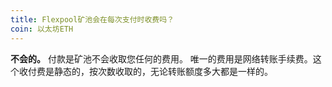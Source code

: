 ```yaml
---
title: Flexpool矿池会在每次支付时收费吗？
coin: 以太坊ETH
---
```


**不会的。** 付款是矿池不会收取您任何的费用。 唯一的费用是网络转账手续费。这个收付费是静态的，按次数收取的，无论转账额度多大都是一样的。
